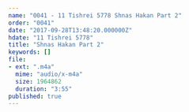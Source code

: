 ```yaml
---
name: "0041 - 11 Tishrei 5778 Shnas Hakan Part 2"
order: "0041"
date: "2017-09-28T13:48:20.000000Z"
hdate: "11 Tishrei 5778"
title: "Shnas Hakan Part 2"
keywords: []
file:
- ext: ".m4a"
  mime: "audio/x-m4a"
  size: 1964862
  duration: "3:55"
published: true
---
```


